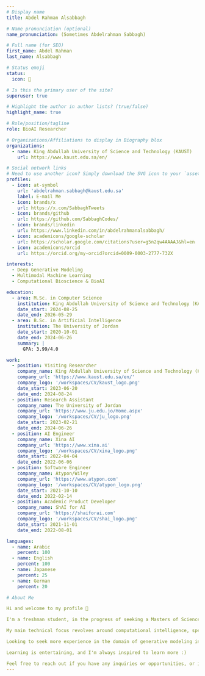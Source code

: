 ```yaml
---
# Display name
title: Abdel Rahman Alsabbagh

# Name pronunciation (optional)
name_pronunciation: (Sometimes Abdelrahman Sabbagh)

# Full name (for SEO)
first_name: Abdel Rahman
last_name: Alsabbagh

# Status emoji
status:
  icon: 🧬

# Is this the primary user of the site?
superuser: true

# Highlight the author in author lists? (true/false)
highlight_name: true

# Role/position/tagline
role: BioAI Researcher

# Organizations/Affiliations to display in Biography blox
organizations:
  - name: King Abdullah University of Science and Technology (KAUST)
    url: https://www.kaust.edu.sa/en/

# Social network links
# Need to use another icon? Simply download the SVG icon to your `assets/media/icons/` folder.
profiles:
  - icon: at-symbol
    url: 'abdelrahman.sabbagh@kaust.edu.sa'
    label: E-mail Me
  - icon: brands/x
    url: https://x.com/SabbaghTweets
  - icon: brands/github
    url: https://github.com/SabbaghCodes/
  - icon: brands/linkedin
    url: https://www.linkedin.com/in/abdelrahmanalsabbagh/
  - icon: academicons/google-scholar
    url: https://scholar.google.com/citations?user=g5n2qw4AAAAJ&hl=en
  - icon: academicons/orcid
    url: https://orcid.org/my-orcid?orcid=0009-0003-2777-732X

interests:
  - Deep Generative Modeling
  - Multimodal Machine Learning
  - Computational Bioscience & BioAI

education:
  - area: M.Sc. in Computer Science
    institution: King Abdullah University of Science and Technology (KAUST)
    date_start: 2024-08-25
    date_end: 2026-05-29
  - area: B.Sc. in Artificial Intelligence
    institution: The University of Jordan
    date_start: 2020-10-01
    date_end: 2024-06-26
    summary: |
      GPA: 3.99/4.0

work:
  - position: Visiting Researcher
    company_name: King Abdullah University of Science and Technology (KAUST)
    company_url: 'https://www.kaust.edu.sa/en/'
    company_logo: '/workspaces/CV/kaust_logo.png'
    date_start: 2023-06-20
    date_end: 2024-08-24
  - position: Research Assistant
    company_name: The University of Jordan
    company_url: 'https://www.ju.edu.jo/Home.aspx'
    company_logo: '/workspaces/CV/ju_logo.png'
    date_start: 2023-02-21
    date_end: 2024-06-26
  - position: AI Engineer
    company_name: Xina AI
    company_url: 'https://www.xina.ai'
    company_logo: '/workspaces/CV/xina_logo.png'
    date_start: 2022-04-04
    date_end: 2022-06-06
  - position: Software Engineer
    company_name: Atypon/Wiley
    company_url: 'https://www.atypon.com'
    company_logo: '/workspaces/CV/atypon_logo.png'
    date_start: 2021-10-10
    date_end: 2022-02-14
  - position: Academic Product Developer
    company_name: ShAI for AI
    company_url: 'https://shaiforai.com'
    company_logo: '/workspaces/CV/shai_logo.png'
    date_start: 2021-11-01
    date_end: 2022-08-01

languages:
  - name: Arabic
    percent: 100
  - name: English
    percent: 100
  - name: Japanese
    percent: 25
  - name: German
    percent: 20  

# About Me

Hi and welcome to my profile 👋

I'm a freshman student, in the progress of seeking a Masters of Science (M.Sc.) degree in Computer Science at the King Abdullah University of Science and Technology (KAUST).

My main technical focus revolves around computational intelligence, specifically multimodal generative modeling. Familiar with software engineering methodologies surrounding Machine Learning. Currently employing my knowledge to pursue a career in research in the fields of both bioinformatics and computational medical imaging. 

Looking to seek more experience in the domain of generative modeling in the biomedical fields, utilize my problem-solving skills in useful applications, and expand my horizons to new increasingly hot topics in AI through research and development. 

Learning is entertaining, and I'm always inspired to learn more :)

Feel free to reach out if you have any inquiries or opportunities, or if you would just like to have an enlightening chat!
---
```

